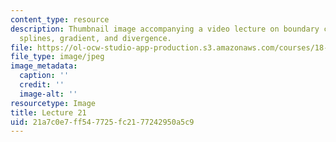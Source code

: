 ```yaml
---
content_type: resource
description: Thumbnail image accompanying a video lecture on boundary conditions,
  splines, gradient, and divergence.
file: https://ol-ocw-studio-app-production.s3.amazonaws.com/courses/18-085-computational-science-and-engineering-i-fall-2008/21a7c0e7ff547725fc2177242950a5c9_21.jpg
file_type: image/jpeg
image_metadata:
  caption: ''
  credit: ''
  image-alt: ''
resourcetype: Image
title: Lecture 21
uid: 21a7c0e7-ff54-7725-fc21-77242950a5c9
---
```

